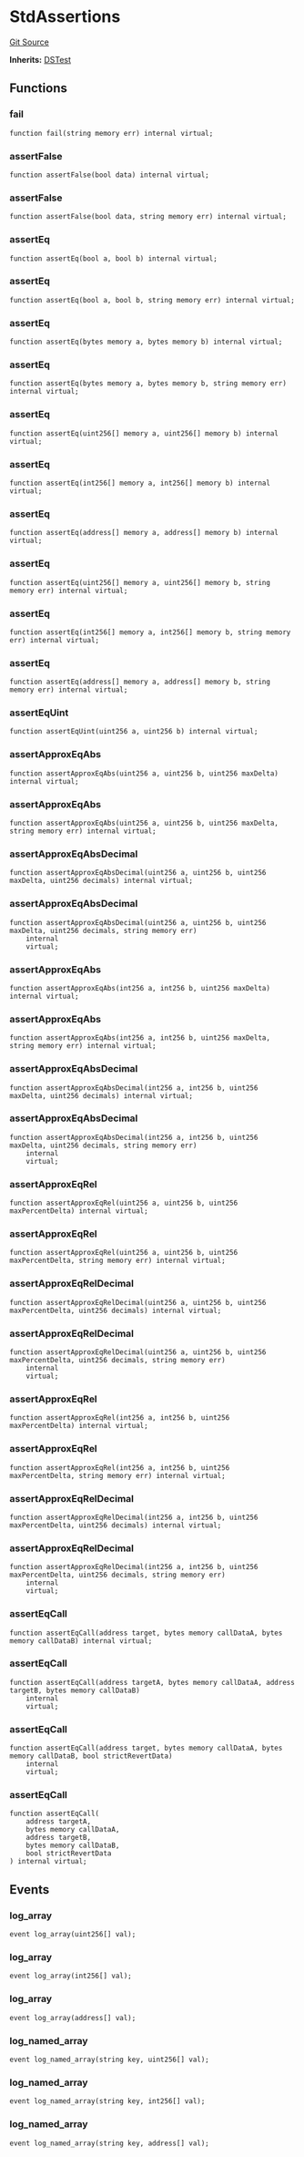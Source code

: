 # StdAssertions
[Git Source](https://github.com/erayack/zk-sync-deploy/blob/7f3ddf5f8a514cf5569d053d7217620dd36d01c7/contracts/lib/forge-std/src/StdAssertions.sol)

**Inherits:**
[DSTest](/contracts/lib/forge-std/lib/ds-test/src/test.sol/contract.DSTest.md)


## Functions
### fail


```solidity
function fail(string memory err) internal virtual;
```

### assertFalse


```solidity
function assertFalse(bool data) internal virtual;
```

### assertFalse


```solidity
function assertFalse(bool data, string memory err) internal virtual;
```

### assertEq


```solidity
function assertEq(bool a, bool b) internal virtual;
```

### assertEq


```solidity
function assertEq(bool a, bool b, string memory err) internal virtual;
```

### assertEq


```solidity
function assertEq(bytes memory a, bytes memory b) internal virtual;
```

### assertEq


```solidity
function assertEq(bytes memory a, bytes memory b, string memory err) internal virtual;
```

### assertEq


```solidity
function assertEq(uint256[] memory a, uint256[] memory b) internal virtual;
```

### assertEq


```solidity
function assertEq(int256[] memory a, int256[] memory b) internal virtual;
```

### assertEq


```solidity
function assertEq(address[] memory a, address[] memory b) internal virtual;
```

### assertEq


```solidity
function assertEq(uint256[] memory a, uint256[] memory b, string memory err) internal virtual;
```

### assertEq


```solidity
function assertEq(int256[] memory a, int256[] memory b, string memory err) internal virtual;
```

### assertEq


```solidity
function assertEq(address[] memory a, address[] memory b, string memory err) internal virtual;
```

### assertEqUint


```solidity
function assertEqUint(uint256 a, uint256 b) internal virtual;
```

### assertApproxEqAbs


```solidity
function assertApproxEqAbs(uint256 a, uint256 b, uint256 maxDelta) internal virtual;
```

### assertApproxEqAbs


```solidity
function assertApproxEqAbs(uint256 a, uint256 b, uint256 maxDelta, string memory err) internal virtual;
```

### assertApproxEqAbsDecimal


```solidity
function assertApproxEqAbsDecimal(uint256 a, uint256 b, uint256 maxDelta, uint256 decimals) internal virtual;
```

### assertApproxEqAbsDecimal


```solidity
function assertApproxEqAbsDecimal(uint256 a, uint256 b, uint256 maxDelta, uint256 decimals, string memory err)
    internal
    virtual;
```

### assertApproxEqAbs


```solidity
function assertApproxEqAbs(int256 a, int256 b, uint256 maxDelta) internal virtual;
```

### assertApproxEqAbs


```solidity
function assertApproxEqAbs(int256 a, int256 b, uint256 maxDelta, string memory err) internal virtual;
```

### assertApproxEqAbsDecimal


```solidity
function assertApproxEqAbsDecimal(int256 a, int256 b, uint256 maxDelta, uint256 decimals) internal virtual;
```

### assertApproxEqAbsDecimal


```solidity
function assertApproxEqAbsDecimal(int256 a, int256 b, uint256 maxDelta, uint256 decimals, string memory err)
    internal
    virtual;
```

### assertApproxEqRel


```solidity
function assertApproxEqRel(uint256 a, uint256 b, uint256 maxPercentDelta) internal virtual;
```

### assertApproxEqRel


```solidity
function assertApproxEqRel(uint256 a, uint256 b, uint256 maxPercentDelta, string memory err) internal virtual;
```

### assertApproxEqRelDecimal


```solidity
function assertApproxEqRelDecimal(uint256 a, uint256 b, uint256 maxPercentDelta, uint256 decimals) internal virtual;
```

### assertApproxEqRelDecimal


```solidity
function assertApproxEqRelDecimal(uint256 a, uint256 b, uint256 maxPercentDelta, uint256 decimals, string memory err)
    internal
    virtual;
```

### assertApproxEqRel


```solidity
function assertApproxEqRel(int256 a, int256 b, uint256 maxPercentDelta) internal virtual;
```

### assertApproxEqRel


```solidity
function assertApproxEqRel(int256 a, int256 b, uint256 maxPercentDelta, string memory err) internal virtual;
```

### assertApproxEqRelDecimal


```solidity
function assertApproxEqRelDecimal(int256 a, int256 b, uint256 maxPercentDelta, uint256 decimals) internal virtual;
```

### assertApproxEqRelDecimal


```solidity
function assertApproxEqRelDecimal(int256 a, int256 b, uint256 maxPercentDelta, uint256 decimals, string memory err)
    internal
    virtual;
```

### assertEqCall


```solidity
function assertEqCall(address target, bytes memory callDataA, bytes memory callDataB) internal virtual;
```

### assertEqCall


```solidity
function assertEqCall(address targetA, bytes memory callDataA, address targetB, bytes memory callDataB)
    internal
    virtual;
```

### assertEqCall


```solidity
function assertEqCall(address target, bytes memory callDataA, bytes memory callDataB, bool strictRevertData)
    internal
    virtual;
```

### assertEqCall


```solidity
function assertEqCall(
    address targetA,
    bytes memory callDataA,
    address targetB,
    bytes memory callDataB,
    bool strictRevertData
) internal virtual;
```

## Events
### log_array

```solidity
event log_array(uint256[] val);
```

### log_array

```solidity
event log_array(int256[] val);
```

### log_array

```solidity
event log_array(address[] val);
```

### log_named_array

```solidity
event log_named_array(string key, uint256[] val);
```

### log_named_array

```solidity
event log_named_array(string key, int256[] val);
```

### log_named_array

```solidity
event log_named_array(string key, address[] val);
```

